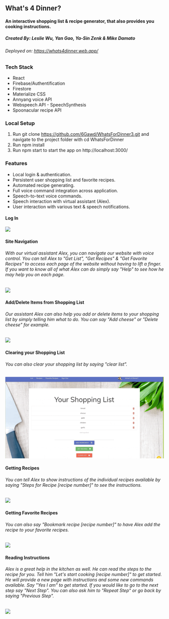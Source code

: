 ## What's 4 Dinner?
#### An interactive shopping list & recipe generator, that also provides you cooking instructions.
##### Created By: Leslie Wu, Yan Gao, Ya-Sin Zenk & Mike Damato
###### Deployed on: https://whats4dinner.web.app/
### Tech Stack
- React
- Firebase/Authentification
- Firestore
- Materialize CSS
- Annyang voice API
- Webspeech API - SpeechSynthesis
- Spoonacular recipe API
### Local Setup
1. Run git clone https://github.com/6Gawd/WhatsForDinner3.git and navigate to the project folder with cd WhatsForDinner
2. Run npm install
3. Run npm start to start the app on http://localhost:3000/
### Features
- Local login & authentication.
- Persistent user shopping list and favorite recipes.
- Automated recipe generating.
- Full voice command integration across application.
- Speech-to-text voice commands.
- Speech interaction with virtual assistant (Alex).
- User interaction with various text & speech notifications.
#### Log In
![](public/Login.gif)
#### Site Navigation
###### With our virtual assistant Alex, you can navigate our website with voice control. You can tell Alex to "Get List", "Get Recipes" & "Get Favorite Recipes" to access each page of the website without having to lift a finger. If you want to know all of what Alex can do simply say "Help" to see how he may help you on each page.
![](public/SiteNavigationAndHelp.gif)
#### Add/Delete Items from Shopping List
###### Our assistant Alex can also help you add or delete items to your shopping list by simply telling him what to do. You can say "Add cheese" or "Delete cheese" for example.
![](public/AddAndDeleteList.gif)
#### Clearing your Shopping List
###### You can also clear your shopping list by saying "clear list".
![](public/ClearedList.gif)
#### Getting Recipes
###### You can tell Alex to show instructions of the individual recipes available by saying "Steps for Recipe [recipe number]" to see the instructions.
![](public/GetRecipes.gif)
#### Getting Favorite Recipes
###### You can also say "Bookmark recipe [recipe number]" to have Alex add the recipe to your favorite recipes.
![](public/AddToFavorites.gif)
#### Reading Instructions
###### Alex is a great help in the kitchen as well. He can read the steps to the recipe for you. Tell him "Let's start cooking [recipe number]" to get started. He will provide a new page with instructions and some new commands available. Say "Yes I am" to get started. If you would like to go to the next step say "Next Step". You can also ask him to "Repeat Step" or go back by saying "Previous Step".
![](public/FavoriteRecipes..gif)
